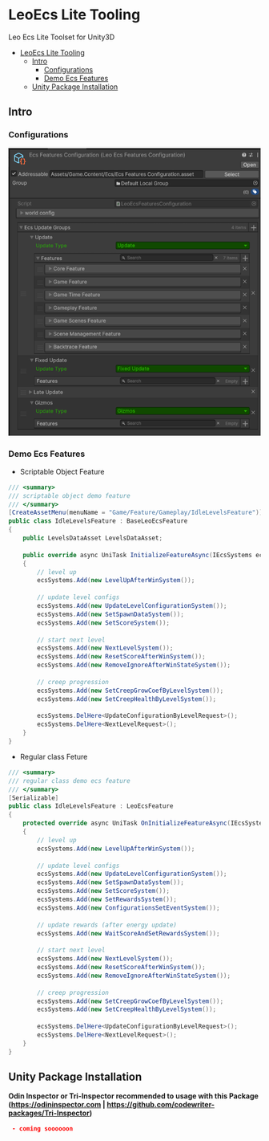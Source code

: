 # LeoEcs Lite Tooling

Leo Ecs Lite Toolset for Unity3D

- [LeoEcs Lite Tooling](#leoecs-lite-tooling)
  - [Intro](#intro)
    - [Configurations](#configurations)
    - [Demo Ecs Features](#demo-ecs-features)
  - [Unity Package Installation](#unity-package-installation)


## Intro

### Configurations

![](https://github.com/UnioGame/UniGame.LeoEcsLite/blob/master/GitAssets/ecslite1.png)


### Demo Ecs Features

- Scriptable Object Feature

```cs
/// <summary>
/// scriptable object demo feature
/// </summary>
[CreateAssetMenu(menuName = "Game/Feature/Gameplay/IdleLevelsFeature")]
public class IdleLevelsFeature : BaseLeoEcsFeature
{
    public LevelsDataAsset LevelsDataAsset;

    public override async UniTask InitializeFeatureAsync(IEcsSystems ecsSystems)
    {
        // level up
        ecsSystems.Add(new LevelUpAfterWinSystem());
        
        // update level configs
        ecsSystems.Add(new UpdateLevelConfigurationSystem());
        ecsSystems.Add(new SetSpawnDataSystem());
        ecsSystems.Add(new SetScoreSystem());
        
        // start next level 
        ecsSystems.Add(new NextLevelSystem());
        ecsSystems.Add(new ResetScoreAfterWinSystem());
        ecsSystems.Add(new RemoveIgnoreAfterWinStateSystem());
        
        // creep progression
        ecsSystems.Add(new SetCreepGrowCoefByLevelSystem());
        ecsSystems.Add(new SetCreepHealthByLevelSystem());
        
        ecsSystems.DelHere<UpdateConfigurationByLevelRequest>();
        ecsSystems.DelHere<NextLevelRequest>();
    }
}
```

- Regular class Feture

```cs
/// <summary>
/// regular class demo ecs feature
/// </summary>
[Serializable]
public class IdleLevelsFeature : LeoEcsFeature
{
    protected override async UniTask OnInitializeFeatureAsync(IEcsSystems ecsSystems)
    {
        // level up
        ecsSystems.Add(new LevelUpAfterWinSystem());
        
        // update level configs
        ecsSystems.Add(new UpdateLevelConfigurationSystem());
        ecsSystems.Add(new SetSpawnDataSystem());
        ecsSystems.Add(new SetScoreSystem());
        ecsSystems.Add(new SetRewardsSystem());
        ecsSystems.Add(new ConfigurationsSetEventSystem());
        
        // update rewards (after energy update)
        ecsSystems.Add(new WaitScoreAndSetRewardsSystem());
        
        // start next level 
        ecsSystems.Add(new NextLevelSystem());
        ecsSystems.Add(new ResetScoreAfterWinSystem());
        ecsSystems.Add(new RemoveIgnoreAfterWinStateSystem());
        
        // creep progression
        ecsSystems.Add(new SetCreepGrowCoefByLevelSystem());
        ecsSystems.Add(new SetCreepHealthByLevelSystem());
        
        ecsSystems.DelHere<UpdateConfigurationByLevelRequest>();
        ecsSystems.DelHere<NextLevelRequest>();
    }
}
```

## Unity Package Installation

**Odin Inspector or Tri-Inspector recommended to usage with this Package (https://odininspector.com | https://github.com/codewriter-packages/Tri-Inspector)**

```json
 - coming soooooon
```



